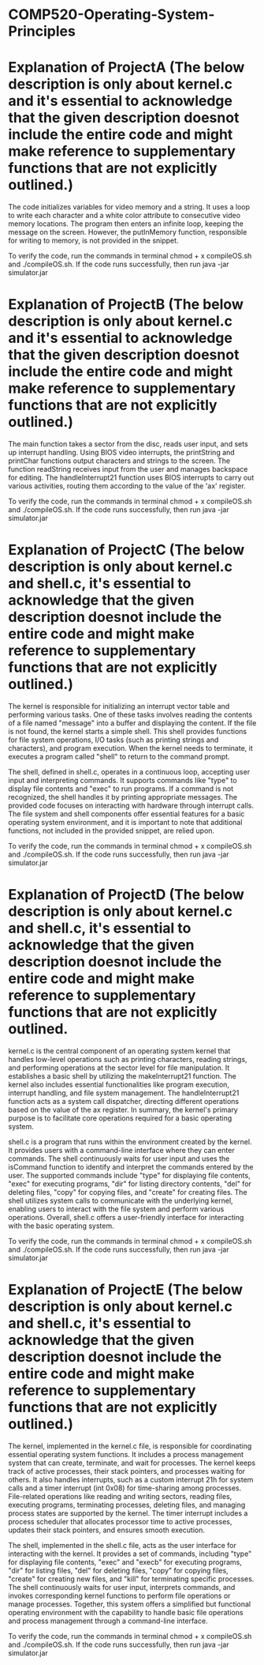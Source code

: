 # COMP520-Operating-System-Principles

# Explanation of ProjectA (The below description is only about kernel.c and it's essential to acknowledge that the given description doesnot include the entire code and might make reference to supplementary functions that are not explicitly outlined.)
The code initializes variables for video memory and a string. It uses a loop to write each character and a white color attribute to consecutive video memory locations. The program then enters an infinite loop, keeping the message on the screen. However, the putInMemory function, responsible for writing to memory, is not provided in the snippet.

To verify the code, run the commands in terminal chmod + x compileOS.sh and ./compileOS.sh. If the code runs successfully, then run java -jar simulator.jar

# Explanation of ProjectB (The below description is only about kernel.c and it's essential to acknowledge that the given description doesnot include the entire code and might make reference to supplementary functions that are not explicitly outlined.)
The main function takes a sector from the disc, reads user input, and sets up interrupt handling. Using BIOS video interrupts, the printString and printChar functions output characters and strings to the screen. The function readString receives input from the user and manages backspace for editing. The handleInterrupt21 function uses BIOS interrupts to carry out various activities, routing them according to the value of the 'ax' register. 

To verify the code, run the commands in terminal chmod + x compileOS.sh and ./compileOS.sh. If the code runs successfully, then run java -jar simulator.jar

# Explanation of ProjectC (The below description is only about kernel.c and shell.c, it's essential to acknowledge that the given description doesnot include the entire code and might make reference to supplementary functions that are not explicitly outlined.)
The kernel is responsible for initializing an interrupt vector table and performing various tasks. One of these tasks involves reading the contents of a file named "message" into a buffer and displaying the content. If the file is not found, the kernel starts a simple shell. This shell provides functions for file system operations, I/O tasks (such as printing strings and characters), and program execution. When the kernel needs to terminate, it executes a program called "shell" to return to the command prompt.

The shell, defined in shell.c, operates in a continuous loop, accepting user input and interpreting commands. It supports commands like "type" to display file contents and "exec" to run programs. If a command is not recognized, the shell handles it by printing appropriate messages. The provided code focuses on interacting with hardware through interrupt calls. The file system and shell components offer essential features for a basic operating system environment, and it is important to note that additional functions, not included in the provided snippet, are relied upon.

To verify the code, run the commands in terminal chmod + x compileOS.sh and ./compileOS.sh. If the code runs successfully, then run java -jar simulator.jar

# Explanation of ProjectD (The below description is only about kernel.c and shell.c, it's essential to acknowledge that the given description doesnot include the entire code and might make reference to supplementary functions that are not explicitly outlined.
kernel.c is the central component of an operating system kernel that handles low-level operations such as printing characters, reading strings, and performing operations at the sector level for file manipulation. It establishes a basic shell by utilizing the makeInterrupt21 function. The kernel also includes essential functionalities like program execution, interrupt handling, and file system management. The handleInterrupt21 function acts as a system call dispatcher, directing different operations based on the value of the ax register. In summary, the kernel's primary purpose is to facilitate core operations required for a basic operating system.

shell.c is a program that runs within the environment created by the kernel. It provides users with a command-line interface where they can enter commands. The shell continuously waits for user input and uses the isCommand function to identify and interpret the commands entered by the user. The supported commands include "type" for displaying file contents, "exec" for executing programs, "dir" for listing directory contents, "del" for deleting files, "copy" for copying files, and "create" for creating files. The shell utilizes system calls to communicate with the underlying kernel, enabling users to interact with the file system and perform various operations. Overall, shell.c offers a user-friendly interface for interacting with the basic operating system.

To verify the code, run the commands in terminal chmod + x compileOS.sh and ./compileOS.sh. If the code runs successfully, then run java -jar simulator.jar

# Explanation of ProjectE (The below description is only about kernel.c and shell.c, it's essential to acknowledge that the given description doesnot include the entire code and might make reference to supplementary functions that are not explicitly outlined.)
The kernel, implemented in the kernel.c file, is responsible for coordinating essential operating system functions. It includes a process management system that can create, terminate, and wait for processes. The kernel keeps track of active processes, their stack pointers, and processes waiting for others. It also handles interrupts, such as a custom interrupt 21h for system calls and a timer interrupt (int 0x08) for time-sharing among processes. File-related operations like reading and writing sectors, reading files, executing programs, terminating processes, deleting files, and managing process states are supported by the kernel. The timer interrupt includes a process scheduler that allocates processor time to active processes, updates their stack pointers, and ensures smooth execution.

The shell, implemented in the shell.c file, acts as the user interface for interacting with the kernel. It provides a set of commands, including "type" for displaying file contents, "exec" and "execb" for executing programs, "dir" for listing files, "del" for deleting files, "copy" for copying files, "create" for creating new files, and "kill" for terminating specific processes. The shell continuously waits for user input, interprets commands, and invokes corresponding kernel functions to perform file operations or manage processes. Together, this system offers a simplified but functional operating environment with the capability to handle basic file operations and process management through a command-line interface.

To verify the code, run the commands in terminal chmod + x compileOS.sh and ./compileOS.sh. If the code runs successfully, then run java -jar simulator.jar

